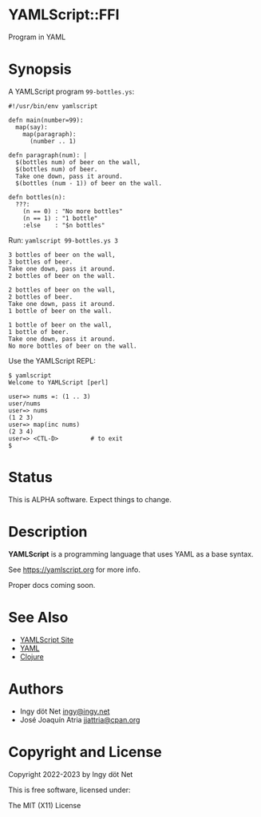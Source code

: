 YAMLScript::FFI
===============

Program in YAML


# Synopsis

A YAMLScript program `99-bottles.ys`:

```
#!/usr/bin/env yamlscript

defn main(number=99):
  map(say):
    map(paragraph):
      (number .. 1)

defn paragraph(num): |
  $(bottles num) of beer on the wall,
  $(bottles num) of beer.
  Take one down, pass it around.
  $(bottles (num - 1)) of beer on the wall.

defn bottles(n):
  ???:
    (n == 0) : "No more bottles"
    (n == 1) : "1 bottle"
    :else    : "$n bottles"
```

Run: `yamlscript 99-bottles.ys 3`

```
3 bottles of beer on the wall,
3 bottles of beer.
Take one down, pass it around.
2 bottles of beer on the wall.

2 bottles of beer on the wall,
2 bottles of beer.
Take one down, pass it around.
1 bottle of beer on the wall.

1 bottle of beer on the wall,
1 bottle of beer.
Take one down, pass it around.
No more bottles of beer on the wall.
```

Use the YAMLScript REPL:

```
$ yamlscript
Welcome to YAMLScript [perl]

user=> nums =: (1 .. 3)
user/nums
user=> nums
(1 2 3)
user=> map(inc nums)
(2 3 4)
user=> <CTL-D>         # to exit
$
```


# Status

This is ALPHA software.
Expect things to change.


# Description

**YAMLScript** is a programming language that uses YAML as a base syntax.

See https://yamlscript.org for more info.

Proper docs coming soon.


# See Also

* [YAMLScript Site](https://yamlscript.org)
* [YAML](https://yaml.org)
* [Clojure](https://clojure.org)


# Authors

* Ingy döt Net <ingy@ingy.net>
* José Joaquín Atria <jjattria@cpan.org>


# Copyright and License

Copyright 2022-2023 by Ingy döt Net

This is free software, licensed under:

The MIT (X11) License

